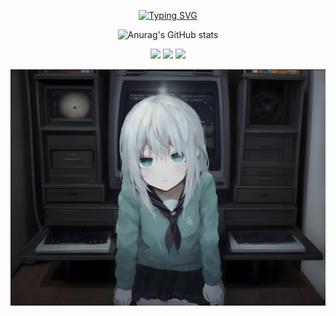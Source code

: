 <div id="title" align=center>

[![Typing SVG](https://readme-typing-svg.herokuapp.com?font=Orbitron&weight=700&size=45&pause=1000&center=true&vCenter=true&width=435&lines=LucasGuake)](https://github.com/LucasGuake)









![Anurag's GitHub stats](https://github-readme-stats.vercel.app/api?username=LucasGuake&show_icons=true&theme=tokyonight)











![](https://img.shields.io/badge/正在学习-C语言-yellow) 
![](https://img.shields.io/badge/喜欢-编程-red) 
![](https://img.shields.io/badge/爱好-网络相关-green)












</div>

![背景](image/background.png)

